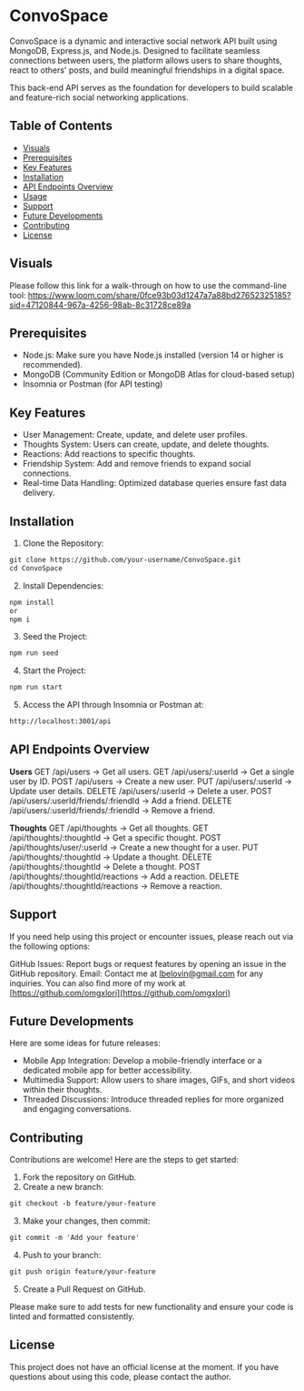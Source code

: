 # ConvoSpace

ConvoSpace is a dynamic and interactive social network API built using MongoDB, Express.js, and Node.js. Designed to facilitate seamless connections between users, the platform allows users to share thoughts, react to others' posts, and build meaningful friendships in a digital space.

This back-end API serves as the foundation for developers to build scalable and feature-rich social networking applications.

## Table of Contents
- [Visuals](#visuals)
- [Prerequisites](#prerequisites)
- [Key Features](#key-features)
- [Installation](#installation)
- [API Endpoints Overview](#api-endpoints-overview)
- [Usage](#usage)
- [Support](#support)
- [Future Developments](#future-developments)
- [Contributing](#contributing)
- [License](#license)


## Visuals
Please follow this link for a walk-through on how to use the command-line tool: https://www.loom.com/share/0fce93b03d1247a7a88bd27652325185?sid=47120844-967a-4256-98ab-8c31728ce89a

## Prerequisites
- Node.js: Make sure you have Node.js installed (version 14 or higher is recommended).
- MongoDB (Community Edition or MongoDB Atlas for cloud-based setup)
- Insomnia or Postman (for API testing)

## Key Features
- User Management: Create, update, and delete user profiles.
- Thoughts System: Users can create, update, and delete thoughts.
- Reactions: Add reactions to specific thoughts.
- Friendship System: Add and remove friends to expand social connections.
- Real-time Data Handling: Optimized database queries ensure fast data delivery.

## Installation
1. Clone the Repository:
```md
git clone https://github.com/your-username/ConvoSpace.git
cd ConvoSpace
```
2. Install Dependencies:
```md
npm install
or
npm i
```
3. Seed the Project:
```md
npm run seed
```
4. Start the Project:
```md
npm run start
```
5. Access the API through Insomnia or Postman at:
```md
http://localhost:3001/api
```

## API Endpoints Overview
**Users**
GET /api/users → Get all users.
GET /api/users/:userId → Get a single user by ID.
POST /api/users → Create a new user.
PUT /api/users/:userId → Update user details.
DELETE /api/users/:userId → Delete a user.
POST /api/users/:userId/friends/:friendId → Add a friend.
DELETE /api/users/:userId/friends/:friendId → Remove a friend.

**Thoughts**
GET /api/thoughts → Get all thoughts.
GET /api/thoughts/:thoughtId → Get a specific thought.
POST /api/thoughts/user/:userId → Create a new thought for a user.
PUT /api/thoughts/:thoughtId → Update a thought.
DELETE /api/thoughts/:thoughtId → Delete a thought.
POST /api/thoughts/:thoughtId/reactions → Add a reaction.
DELETE /api/thoughts/:thoughtId/reactions → Remove a reaction.

## Support
If you need help using this project or encounter issues, please reach out via the following options:

GitHub Issues: Report bugs or request features by opening an issue in the GitHub repository.
Email: Contact me at lbelovin@gmail.com for any inquiries.
You can also find more of my work at [https://github.com/omgxlori](https://github.com/omgxlori)

## Future Developments
Here are some ideas for future releases:

- Mobile App Integration: Develop a mobile-friendly interface or a dedicated mobile app for better accessibility.
- Multimedia Support: Allow users to share images, GIFs, and short videos within their thoughts.
- Threaded Discussions: Introduce threaded replies for more organized and engaging conversations.

## Contributing
Contributions are welcome! Here are the steps to get started:

1. Fork the repository on GitHub.
2. Create a new branch:
```md
git checkout -b feature/your-feature
```
3. Make your changes, then commit:
```md
git commit -m 'Add your feature'
```
4. Push to your branch:
```md
git push origin feature/your-feature
```
5. Create a Pull Request on GitHub.

Please make sure to add tests for new functionality and ensure your code is linted and formatted consistently.

## License
This project does not have an official license at the moment. If you have questions about using this code, please contact the author.
